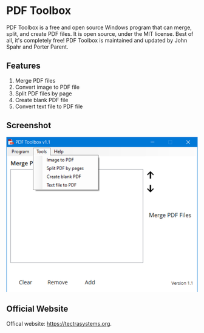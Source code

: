 # PDF Toolbox
PDF Toolbox is a free and open source Windows program that can merge, split, and create PDF files. It is open source, under the MIT license. Best of all, it's completely free! PDF Toolbox is maintained and updated by John Spahr and Porter Parent.

## Features
1. Merge PDF files
2. Convert image to PDF file
3. Split PDF files by page
4. Create blank PDF file
5. Convert text file to PDF file

## Screenshot
![Screenshot](https://github.com/JohnSpahr/PDFToolbox/blob/master/Screenshot.PNG?raw=true)

## Official Website
Offical website: https://tectrasystems.org.
